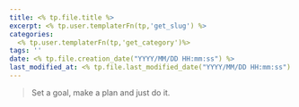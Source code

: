 ```yaml
---
title: <% tp.file.title %>
excerpt: <% tp.user.templaterFn(tp,'get_slug') %>
categories:
  <% tp.user.templaterFn(tp,'get_category')%>
tags: ''
date: <% tp.file.creation_date("YYYY/MM/DD HH:mm:ss") %>
last_modified_at: <% tp.file.last_modified_date("YYYY/MM/DD HH:mm:ss") %>
---
```

> Set a goal, make a plan and just do it.


